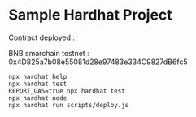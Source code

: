 # Sample Hardhat Project

Contract deployed :

BNB smarchain testnet : 0x4D825a7b08e55081d28e97483e334C9827dB6fc5

```shell
npx hardhat help
npx hardhat test
REPORT_GAS=true npx hardhat test
npx hardhat node
npx hardhat run scripts/deploy.js
```
